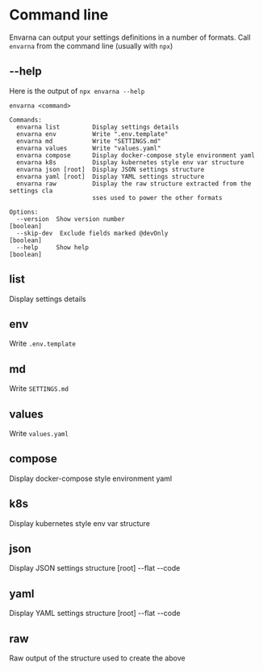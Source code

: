 # Command line

<centered-image src="/img/work-in-progress.png" />

Envarna can output your settings definitions in a number of formats.  Call `envarna` from the command line (usually with `npx`)

## --help
Here is the output of `npx envarna --help`

```plaintext
envarna <command>

Commands:
  envarna list         Display settings details
  envarna env          Write ".env.template"
  envarna md           Write "SETTINGS.md"
  envarna values       Write "values.yaml"
  envarna compose      Display docker-compose style environment yaml
  envarna k8s          Display kubernetes style env var structure
  envarna json [root]  Display JSON settings structure
  envarna yaml [root]  Display YAML settings structure
  envarna raw          Display the raw structure extracted from the settings cla
                       sses used to power the other formats

Options:
  --version  Show version number                                       [boolean]
  --skip-dev  Exclude fields marked @devOnly                            [boolean]
  --help     Show help                                                 [boolean]
```

## list
Display settings details

## env
Write `.env.template`

## md
Write `SETTINGS.md`

## values
Write `values.yaml`

## compose
Display docker-compose style environment yaml

## k8s
Display kubernetes style env var structure

## json
Display JSON settings structure
[root]
--flat
--code

## yaml
Display YAML settings structure
[root]
--flat
--code

## raw
Raw output of the structure used to create the above
